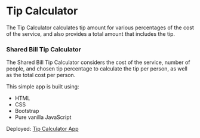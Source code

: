 # Tip Calculator

The Tip Calculator calculates tip amount for various percentages of the cost of the service, and also provides a total amount that includes the tip. 


### Shared Bill Tip Calculator

The Shared Bill Tip Calculator considers the cost of the service, number of people, and chosen tip percentage to calculate the tip per person, as well as the total cost per person.

This simple app is built using:
* HTML
* CSS
* Bootstrap
* Pure vanilla JavaScript

Deployed: [Tip Calculator App](https://olga1598.github.io/tip-calculator/ "Tip Calculator")